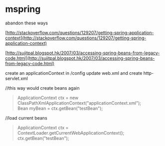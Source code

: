 mspring
=======

abandon these ways

[http://stackoverflow.com/questions/129207/getting-spring-application-context](http://stackoverflow.com/questions/129207/getting-spring-application-context)

[http://sujitpal.blogspot.hk/2007/03/accessing-spring-beans-from-legacy-code.html](http://sujitpal.blogspot.hk/2007/03/accessing-spring-beans-from-legacy-code.html)

create an applicationContext in /config
update web.xml and create http-servlet.xml

//this way would create beans again

> ApplicationContext ctx = new ClassPathXmlApplicationContext("applicationContext.xml");  
> Bean myBean = ctx.getBean("testBean");  

//load current beans

> ApplicationContext ctx = ContextLoader.getCurrentWebApplicationContext();  
> ctx.getBean("testBean"); 
